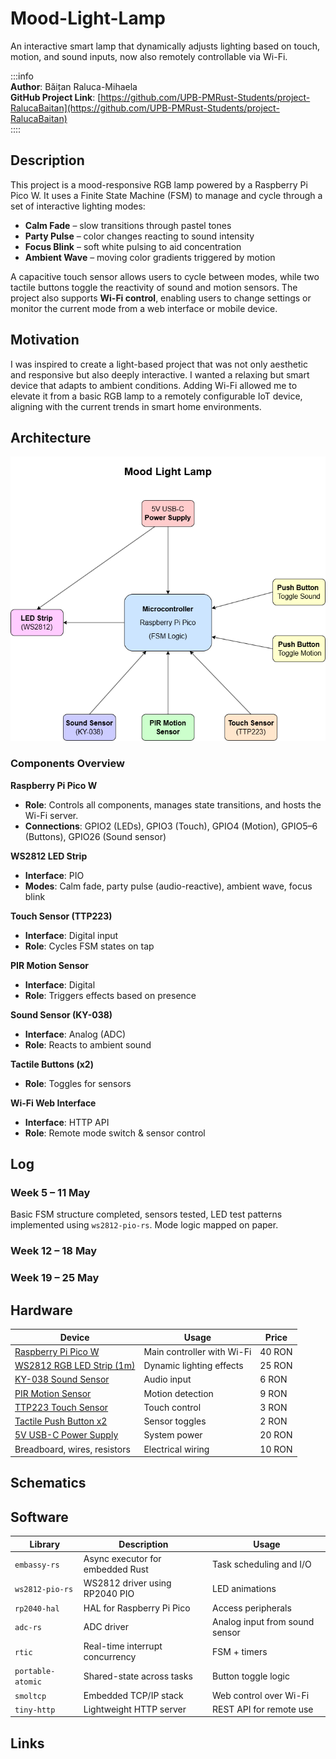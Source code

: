 
# Mood-Light-Lamp  
An interactive smart lamp that dynamically adjusts lighting based on touch, motion, and sound inputs, now also remotely controllable via Wi-Fi.

:::info  
**Author**: Băițan Raluca-Mihaela \
**GitHub Project Link**: [https://github.com/UPB-PMRust-Students/project-RalucaBaitan](https://github.com/UPB-PMRust-Students/project-RalucaBaitan)  
::::


## Description  
This project is a mood-responsive RGB lamp powered by a Raspberry Pi Pico W. It uses a Finite State Machine (FSM) to manage and cycle through a set of interactive lighting modes:  
- **Calm Fade** – slow transitions through pastel tones  
- **Party Pulse** – color changes reacting to sound intensity  
- **Focus Blink** – soft white pulsing to aid concentration  
- **Ambient Wave** – moving color gradients triggered by motion  

A capacitive touch sensor allows users to cycle between modes, while two tactile buttons toggle the reactivity of sound and motion sensors. The project also supports **Wi-Fi control**, enabling users to change settings or monitor the current mode from a web interface or mobile device.

## Motivation  
I was inspired to create a light-based project that was not only aesthetic and responsive but also deeply interactive. I wanted a relaxing but smart device that adapts to ambient conditions. Adding Wi-Fi allowed me to elevate it from a basic RGB lamp to a remotely configurable IoT device, aligning with the current trends in smart home environments.

## Architecture  
 

![Architecture](./MoodLightLamp.webp)


### Components Overview

**Raspberry Pi Pico W**  
- **Role**: Controls all components, manages state transitions, and hosts the Wi-Fi server.  
- **Connections**: GPIO2 (LEDs), GPIO3 (Touch), GPIO4 (Motion), GPIO5–6 (Buttons), GPIO26 (Sound sensor)

**WS2812 LED Strip**  
- **Interface**: PIO  
- **Modes**: Calm fade, party pulse (audio-reactive), ambient wave, focus blink

**Touch Sensor (TTP223)**  
- **Interface**: Digital input  
- **Role**: Cycles FSM states on tap

**PIR Motion Sensor**  
- **Interface**: Digital  
- **Role**: Triggers effects based on presence

**Sound Sensor (KY-038)**  
- **Interface**: Analog (ADC)  
- **Role**: Reacts to ambient sound

**Tactile Buttons (x2)**  
- **Role**: Toggles for sensors

**Wi-Fi Web Interface**  
- **Interface**: HTTP API  
- **Role**: Remote mode switch & sensor control

## Log  
### Week 5 – 11 May  
Basic FSM structure completed, sensors tested, LED test patterns implemented using `ws2812-pio-rs`. Mode logic mapped on paper.

### Week 12 – 18 May  


### Week 19 – 25 May  


## Hardware

| Device | Usage | Price |
|--------|-------|-------|
| [Raspberry Pi Pico W](https://www.optimusdigital.ro/en/raspberry-pi-boards/13327-raspberry-pi-pico-2-w.html) | Main controller with Wi-Fi | 40 RON |
| [WS2812 RGB LED Strip (1m)](https://www.optimusdigital.ro/en/led-strips/10155-apa102-rgb-led-strip.html) | Dynamic lighting effects | 25 RON |
| [KY-038 Sound Sensor](https://ardushop.ro/ro/module/1589-modul-microfon-high-sensitivity-sound-detection-6427854023735.html?gad_source=1&gad_campaignid=22058879462&gbraid=0AAAAADlKU-4NO_j3AMeKNI3Vj8E7PKnMk&gclid=Cj0KCQjwoNzABhDbARIsALfY8VOmnAS1RzUBTMu3x44OJlDh1x1D8AmLimaljn_JyPmKOVGZE4al-IQaAhU-EALw_wcB) | Audio input | 6 RON |
| [PIR Motion Sensor](https://ardushop.ro/ro/electronica/2322-modul-pir-senzor-de-prezenta-miscare-6427854005663.html?gad_source=1&gad_campaignid=22058879462&gbraid=0AAAAADlKU-4NO_j3AMeKNI3Vj8E7PKnMk&gclid=Cj0KCQjwoNzABhDbARIsALfY8VO_Gzx-zxaTxVur4vhKQog9jsl6dk-LduGnvo2SFVRy1_hFzgDUkKMaAiiiEALw_wcB) | Motion detection | 9 RON |
| [TTP223 Touch Sensor](https://ardushop.ro/ro/senzori/640-senzor-capacitiv-ttp223b-6427854007988.html?gad_source=1&gad_campaignid=22058879462&gbraid=0AAAAADlKU-4NO_j3AMeKNI3Vj8E7PKnMk&gclid=Cj0KCQjwoNzABhDbARIsALfY8VN0ocFVvyvLDNQrtOTGFvXQSzIpy2SpJAauqBkfoHW4lSq_wdC9HR4aAp06EALw_wcB) | Touch control | 3 RON |
| [Tactile Push Button x2](https://ardushop.ro/ro/butoane--switch-uri/713-buton-mic-push-button-trough-hole-6427854009050.html?gad_source=1&gad_campaignid=22058879462&gbraid=0AAAAADlKU-4NO_j3AMeKNI3Vj8E7PKnMk&gclid=Cj0KCQjwoNzABhDbARIsALfY8VPnpFcCkEdqU7ytSH87sBpnFk0wvJ2YRFNd0CChpzsJF5o2DvWHmnQaAg_vEALw_wcB) | Sensor toggles | 2 RON |
| [5V USB-C Power Supply](https://ardushop.ro/ro/alimentare/527-sursa-alimentare-5v-2a-6427854006158.html?gad_source=1&gad_campaignid=22058879462&gbraid=0AAAAADlKU-4NO_j3AMeKNI3Vj8E7PKnMk&gclid=Cj0KCQjwoNzABhDbARIsALfY8VO4U3YkHkAnfyKDWAxtVmBQklZBn7vOahG3sPrSVIGkbLVGhpNOIP8aAq_MEALw_wcB) | System power | 20 RON |
| Breadboard, wires, resistors | Electrical wiring | 10 RON |

## Schematics  
 

## Software

| Library | Description | Usage |
|--------|-------------|-------|
| `embassy-rs` | Async executor for embedded Rust | Task scheduling and I/O |
| `ws2812-pio-rs` | WS2812 driver using RP2040 PIO | LED animations |
| `rp2040-hal` | HAL for Raspberry Pi Pico | Access peripherals |
| `adc-rs` | ADC driver | Analog input from sound sensor |
| `rtic` | Real-time interrupt concurrency | FSM + timers |
| `portable-atomic` | Shared-state across tasks | Button toggle logic |
| `smoltcp` | Embedded TCP/IP stack | Web control over Wi-Fi |
| `tiny-http` | Lightweight HTTP server | REST API for remote use  |

## Links  

